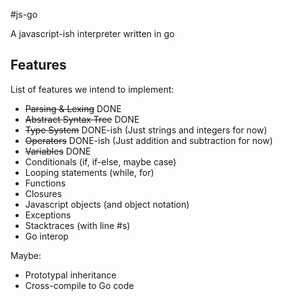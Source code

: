 #js-go

A javascript-ish interpreter written in go

## Features

List of features we intend to implement:

* ~~Parsing & Lexing~~ DONE
* ~~Abstract Syntax Tree~~ DONE
* ~~Type System~~ DONE-ish (Just strings and integers for now)
* ~~Operators~~ DONE-ish (Just addition and subtraction for now)
* ~~Variables~~ DONE
* Conditionals (if, if-else, maybe case)
* Looping statements (while, for)
* Functions
* Closures
* Javascript objects (and object notation)
* Exceptions
* Stacktraces (with line #s)
* Go interop

Maybe:

* Prototypal inheritance
* Cross-compile to Go code
